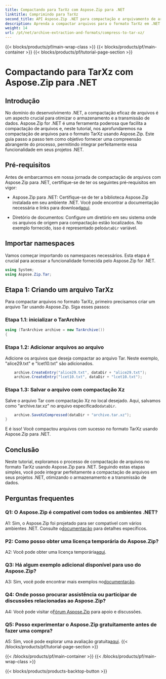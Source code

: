 ```yaml
---
title: Compactando para TarXz com Aspose.Zip para .NET
linktitle: Comprimindo para TarXz
second_title: API Aspose.Zip .NET para compactação e arquivamento de arquivos
description: Aprenda a compactar arquivos para o formato TarXz em .NET usando Aspose.Zip. Siga nosso guia passo a passo para armazenamento e transmissão eficiente de arquivos.
weight: 14
url: /pt/net/archive-extraction-and-formats/compress-to-tar-xz/
---
```


{{< blocks/products/pf/main-wrap-class >}}
{{< blocks/products/pf/main-container >}}
{{< blocks/products/pf/tutorial-page-section >}}

# Compactando para TarXz com Aspose.Zip para .NET

## Introdução

No domínio do desenvolvimento .NET, a compactação eficaz de arquivos é um aspecto crucial para otimizar o armazenamento e a transmissão de dados. Aspose.Zip for .NET é uma ferramenta poderosa que facilita a compactação de arquivos e, neste tutorial, nos aprofundaremos na compactação de arquivos para o formato TarXz usando Aspose.Zip. Este guia passo a passo tem como objetivo fornecer uma compreensão abrangente do processo, permitindo integrar perfeitamente essa funcionalidade em seus projetos .NET.

## Pré-requisitos

Antes de embarcarmos em nossa jornada de compactação de arquivos com Aspose.Zip para .NET, certifique-se de ter os seguintes pré-requisitos em vigor:

-  Aspose.Zip para .NET: Certifique-se de ter a biblioteca Aspose.Zip instalada em seu ambiente .NET. Você pode encontrar a documentação necessária e links para download[aqui](https://reference.aspose.com/zip/net/).

-  Diretório de documentos: Configure um diretório em seu sistema onde os arquivos de origem para compactação estão localizados. No exemplo fornecido, isso é representado pelo`dataDir` variável.

## Importar namespaces

Vamos começar importando os namespaces necessários. Esta etapa é crucial para acessar a funcionalidade fornecida pelo Aspose.Zip for .NET.

```csharp
using System;
using Aspose.Zip.Tar;
```

## Etapa 1: Criando um arquivo TarXz

Para compactar arquivos no formato TarXz, primeiro precisamos criar um arquivo Tar usando Aspose.Zip. Siga esses passos:

### Etapa 1.1: inicializar o TarArchive

```csharp
using (TarArchive archive = new TarArchive())
{
```

### Etapa 1.2: Adicionar arquivos ao arquivo

Adicione os arquivos que deseja compactar ao arquivo Tar. Neste exemplo, "alice29.txt" e "lcet10.txt" são adicionados.

```csharp
    archive.CreateEntry("alice29.txt", dataDir + "alice29.txt");
    archive.CreateEntry("lcet10.txt", dataDir + "lcet10.txt");
```

### Etapa 1.3: Salvar o arquivo com compactação Xz

 Salve o arquivo Tar com compactação Xz no local desejado. Aqui, salvamos como "archive.tar.xz" no arquivo especificado`dataDir`.

```csharp
    archive.SaveXzCompressed(dataDir + "archive.tar.xz");
}
```

E é isso! Você compactou arquivos com sucesso no formato TarXz usando Aspose.Zip para .NET.

## Conclusão

Neste tutorial, exploramos o processo de compactação de arquivos no formato TarXz usando Aspose.Zip para .NET. Seguindo estas etapas simples, você pode integrar perfeitamente a compactação de arquivos em seus projetos .NET, otimizando o armazenamento e a transmissão de dados.

## Perguntas frequentes

### Q1: O Aspose.Zip é compatível com todos os ambientes .NET?

 A1: Sim, o Aspose.Zip foi projetado para ser compatível com vários ambientes .NET. Consulte o[documentação](https://reference.aspose.com/zip/net/) para detalhes específicos.

### P2: Como posso obter uma licença temporária do Aspose.Zip?

 A2: Você pode obter uma licença temporária[aqui](https://purchase.aspose.com/temporary-license/).

### Q3: Há algum exemplo adicional disponível para uso do Aspose.Zip?

 A3: Sim, você pode encontrar mais exemplos no[documentação](https://reference.aspose.com/zip/net/).

### Q4: Onde posso procurar assistência ou participar de discussões relacionadas ao Aspose.Zip?

 A4: Você pode visitar o[Fórum Aspose.Zip](https://forum.aspose.com/c/zip/37) para apoio e discussões.

### Q5: Posso experimentar o Aspose.Zip gratuitamente antes de fazer uma compra?

 A5: Sim, você pode explorar uma avaliação gratuita[aqui](https://releases.aspose.com/zip/net).
{{< /blocks/products/pf/tutorial-page-section >}}

{{< /blocks/products/pf/main-container >}}
{{< /blocks/products/pf/main-wrap-class >}}

{{< blocks/products/products-backtop-button >}}
